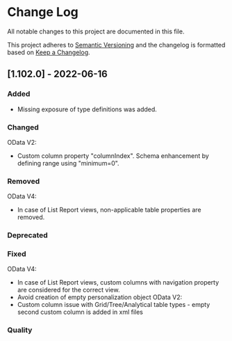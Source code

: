 # Change Log

All notable changes to this project are documented in this file.

This project adheres to [Semantic Versioning](http://semver.org/) and the changelog is formatted based on [Keep a Changelog](http://keepachangelog.com/).

## [1.102.0] - 2022-06-16

### Added
- Missing exposure of type definitions was added.

### Changed
OData V2:
- Custom column property "columnIndex". Schema enhancement by defining range using "minimum=0".

### Removed
OData V4:
- In case of List Report views, non-applicable table properties are removed.

### Deprecated

### Fixed
OData V4:
- In case of List Report views, custom columns with navigation property are considered for the correct view.
- Avoid creation of empty personalization object
OData V2:
- Custom column issue with Grid/Tree/Analytical table types - empty second custom column is added in xml files

### Quality

